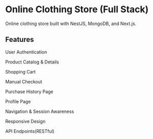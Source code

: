 # Online Clothing Store (Full Stack)

Online clothing store built with NestJS, MongoDB, and Next.js.

## Features

User Authentication

Product Catalog & Details

Shopping Cart

Manual Checkout

Purchase History Page

Profile Page

Navigation & Session Awareness

Responsive Design

API Endpoints(RESTful)
